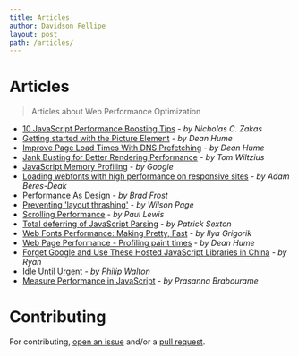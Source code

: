 ```yaml
---
title: Articles
author: Davidson Fellipe
layout: post
path: /articles/
---
```


# Articles

> Articles about Web Performance Optimization

- [10 JavaScript Performance Boosting Tips](http://jonraasch.com/blog/10-javascript-performance-boosting-tips-from-nicholas-zakas) - _by Nicholas C. Zakas_
- [Getting started with the Picture Element](http://deanhume.com/getting-started-with-the-picture-element/) - _by Dean Hume_
- [Improve Page Load Times With DNS Prefetching](http://www.deanhume.com/improve-page-load-times-with-dns-prefetching/) - _by Dean Hume_
- [Jank Busting for Better Rendering Performance](https://www.html5rocks.com/en/tutorials/speed/rendering/) - _by Tom Wiltzius_
- [JavaScript Memory Profiling](https://developers.google.com/web/tools/chrome-devtools/memory-problems?utm_campaign=2016q3&utm_medium=redirect&utm_source=dcc) - _by Google_
- [Loading webfonts with high performance on responsive sites](http://bdadam.com/blog/loading-webfonts-with-high-performance.html) - _by Adam Beres-Deak_
- [Performance As Design](https://bradfrost.com/blog/post/performance-as-design/) - _by Brad Frost_
- [Preventing 'layout thrashing'](http://wilsonpage.co.uk/preventing-layout-thrashing/) - _by Wilson Page_
- [Scrolling Performance](https://www.html5rocks.com/en/tutorials/speed/scrolling/) - _by Paul Lewis_
- [Total deferring of JavaScript Parsing](https://varvy.com/pagespeed/defer-loading-javascript.html) - _by Patrick Sexton_
- [Web Fonts Performance: Making Pretty, Fast](https://www.igvita.com/2012/09/12/web-fonts-performance-making-pretty-fast/) - _by Ilya Grigorik_
- [Web Page Performance - Profiling paint times](http://www.deanhume.com/web-page-performance-profiling-paint-times/) - _by Dean Hume_
- [Forget Google and Use These Hosted JavaScript Libraries in China](https://chineseseoshifu.com/blog/china-hosted-javascript-libraries-jquery-dojo-boostrap.html) - _by Ryan_
- [Idle Until Urgent](https://philipwalton.com/articles/idle-until-urgent/) - _by Philip Walton_
- [Measure Performance in JavaScript](https://medium.com/@prasanna18101994/measure-performance-in-javascript-254ad738669c) - _by Prasanna Brabourame_

# Contributing

For contributing, [open an issue](https://github.com/davidsonfellipe/awesome-wpo/issues) and/or a [pull request](https://github.com/davidsonfellipe/awesome-wpo/pulls).
